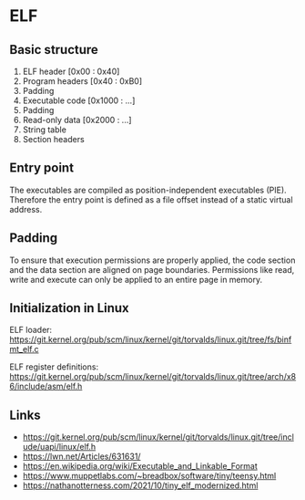 # ELF

## Basic structure

1. ELF header [0x00 : 0x40]
2. Program headers [0x40 : 0xB0]
3. Padding
4. Executable code [0x1000 : ...]
5. Padding
6. Read-only data [0x2000 : ...]
7. String table
8. Section headers

## Entry point

The executables are compiled as position-independent executables (PIE). Therefore the entry point is defined as a file offset instead of a static virtual address.

## Padding

To ensure that execution permissions are properly applied,
the code section and the data section are aligned on page boundaries. Permissions like read, write and execute can only be applied to an entire page in memory.

## Initialization in Linux

ELF loader:
https://git.kernel.org/pub/scm/linux/kernel/git/torvalds/linux.git/tree/fs/binfmt_elf.c

ELF register definitions:
https://git.kernel.org/pub/scm/linux/kernel/git/torvalds/linux.git/tree/arch/x86/include/asm/elf.h

## Links

- https://git.kernel.org/pub/scm/linux/kernel/git/torvalds/linux.git/tree/include/uapi/linux/elf.h
- https://lwn.net/Articles/631631/
- https://en.wikipedia.org/wiki/Executable_and_Linkable_Format
- https://www.muppetlabs.com/~breadbox/software/tiny/teensy.html
- https://nathanotterness.com/2021/10/tiny_elf_modernized.html